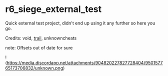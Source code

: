 # r6_siege_external_test
Quick external test project, didn't end up using it any further so here you go.

Credits: void, [trail](https://github.com/trailyy), unknowncheats

note: Offsets out of date for sure

!(https://media.discordapp.net/attachments/904820227827728404/950157765173706832/unknown.png)
